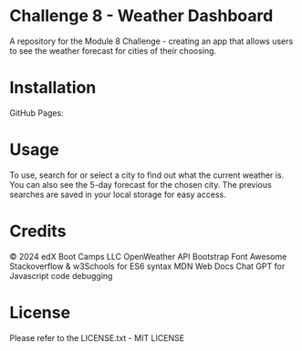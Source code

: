 # Challenge 8 - Weather Dashboard

A repository for the Module 8 Challenge - creating an app that allows users to see the weather forecast for cities of their choosing.

# Installation
GitHub Pages:

# Usage
To use, search for or select a city to find out what the current weather is. You can also see the 5-day forecast for the chosen city. The previous searches are saved in your local storage for easy access.

# Credits
© 2024 edX Boot Camps LLC 
OpenWeather API
Bootstrap
Font Awesome
Stackoverflow & w3Schools for ES6 syntax
MDN Web Docs
Chat GPT for Javascript code debugging

# License
Please refer to the LICENSE.txt - MIT LICENSE